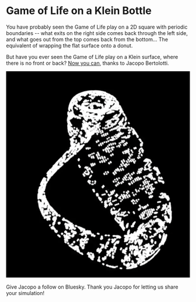# Game of Life on a Klein Bottle

You have probably seen the Game of Life play on a 2D square with periodic boundaries -- what exits on the right side comes back through the left side, and what goes out from the top comes back from the bottom...
The equivalent of wrapping the flat surface onto a donut.

But have you ever seen the Game of Life play on a Klein surface, where there is no front or back? [Now you can](https://bsky.app/profile/jbertolotti.bsky.social/post/3l4g6tcgw322n), thanks to Jacopo Bertolotti.

![screenshot of the simulation with the game of life playing on a klein bottle](images/klein.png)

Give Jacopo a follow on Bluesky. Thank you Jacopo for letting us share your simulation!

